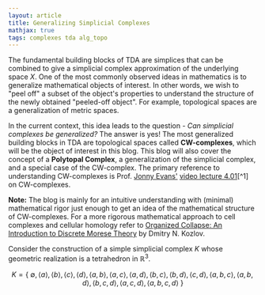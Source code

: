 ```yaml
---
layout: article
title: Generalizing Simplicial Complexes 
mathjax: true
tags: complexes tda alg_topo
---
```


The fundamental building blocks of TDA are simplices that can be combined to give a simplicial complex approximation of the underlying space $X$. One of the most commonly observed ideas in mathematics is to generalize mathematical objects of interest. In other words, we wish to "peel off" a subset of the object's properties to understand the structure of the newly obtained "peeled-off object". For example, topological spaces are a generalization of metric spaces. 

In the current context, this idea leads to the question - *Can simplicial complexes be generalized?* The answer is yes! The most generalized building blocks in TDA are topological spaces called **CW-complexes**, which will be the object of interest in this blog. This blog will also cover the concept of a **Polytopal Complex**, a generalization of the simplicial complex, and a special case of the CW-complex. The primary reference to understanding CW-complexes is Prof. [Jonny Evans'](http://jde27.uk/) [video lecture 4.01](https://www.homepages.ucl.ac.uk/~ucahjde/tg/html/cw-01.html)[^1] on CW-complexes.

**Note:** The blog is mainly for an intuitive understanding with (minimal) mathematical rigor just enough to get an idea of the mathematical structure of CW-complexes. For a more rigorous mathematical approach to cell complexes and cellular homology refer to [Organized Collapse: An Introduction to Discrete Morese Theory](https://www.maa.org/press/maa-reviews/organized-collapse-an-introduction-to-discrete-morse-theory) by Dmitry N. Kozlov.

Consider the construction of a simple simplicial complex $K$ whose geometric realization is a tetrahedron in $\mathbb{R}^3$.

 $$
 K = \left \lbrace \  \emptyset, \langle a \rangle, \langle b \rangle, \langle c \rangle, \langle d \rangle, \langle a,b \rangle, \langle a,c \rangle, \langle a,d \rangle, \langle b,c \rangle, \langle b,d \rangle, \langle c,d \rangle, \langle a,b,c \rangle, \langle a,b,d \rangle, \langle b,c,d \rangle, \langle a,c,d \rangle, \langle a,b,c,d \rangle  \ \right \rbrace
 $$










